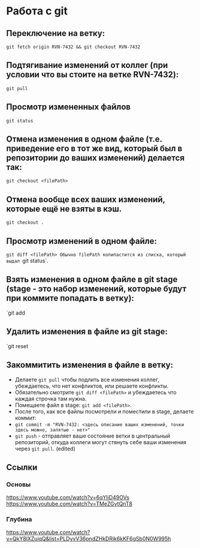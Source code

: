 # Работа с git

## Переключение на ветку:
`git fetch origin RVN-7432 && git checkout RVN-7432`

## Подтягивание изменений от коллег (при условии что вы стоите на ветке RVN-7432):
`git pull`

## Просмотр измененных файлов
`git status`

## Отмена изменения в одном файле (т.е. приведение его в тот же вид, который был в репозитории до ваших изменений) делается так:
`git checkout <filePath>`

## Отмена вообще всех ваших изменений, которые ещё не взяты в кэш.
`git checkout .`

## Просмотр изменений в одном файле:
`git diff <filePath>
Обычно filePath копипастится из списка, который выдал `git status`.

## Взять изменения в одном файле в git stage (stage - это набор изменений, которые будут при коммите попадать в ветку):
`git add <filePath>

## Удалить изменения в файле из git stage:
`git reset <filePath>

## Закоммитить изменения в файле в ветку:
   
* Делаете `git pull` чтобы подлить все изменения коллег, убеждаетесь, что нет конфликтов, или решаете конфликты.
* Обязательно смотрите `git diff <filePath>` и убеждаетесь что каждая строчка там нужна.
* Помещаете файл в stage: `git add <filePath>`.
* После того, как все файлы посмотрели и поместили в stage, делаете коммит:
* `git commit -m "RVN-7432: <здесь описание ваших изменений, точки здесь можно, запятые - нет>"`
* `git push` - отправляет ваше состояние ветки в центральный репозиторий, откуда коллеги могут стянуть себе ваши изменения через `git pull`. (edited) 

## Ссылки

### Основы
https://www.youtube.com/watch?v=6qYIiD49OVs
https://www.youtube.com/watch?v=TMeZGvtQnT8

### Глубина
https://www.youtube.com/watch?v=QkY8lXZuiqQ&list=PLDyvV36pndZHkDRik6kKF6gSb0N0W995h



